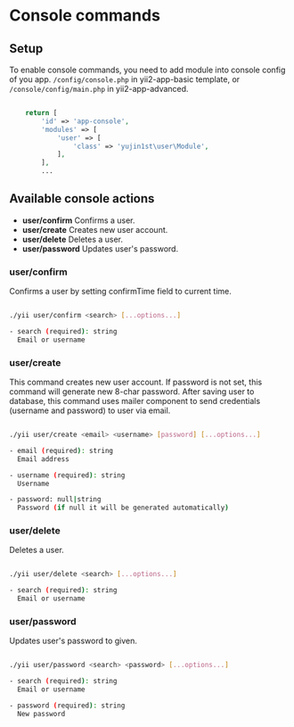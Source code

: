 # Console commands

## Setup
To enable console commands, you need to add module into console config of you app.
`/config/console.php` in yii2-app-basic template, or `/console/config/main.php` in yii2-app-advanced.

```php

    return [
        'id' => 'app-console',
        'modules' => [
            'user' => [
                'class' => 'yujin1st\user\Module',
            ],
        ],
        ...

```

## Available console actions

- **user/confirm** Confirms a user.
- **user/create** Creates new user account.
- **user/delete** Deletes a user.
- **user/password** Updates user's password.

### user/confirm
Confirms a user by setting confirmTime field to current time.

```sh

./yii user/confirm <search> [...options...]

- search (required): string
  Email or username

```

### user/create
This command creates new user account. If password is not set, this command will generate new 8-char password.
After saving user to database, this command uses mailer component to send credentials (username and password) to
user via email.


```sh

./yii user/create <email> <username> [password] [...options...]

- email (required): string
  Email address

- username (required): string
  Username

- password: null|string
  Password (if null it will be generated automatically)

```

### user/delete
Deletes a user.

```sh

./yii user/delete <search> [...options...]

- search (required): string
  Email or username

```

### user/password
Updates user's password to given.

```sh

./yii user/password <search> <password> [...options...]

- search (required): string
  Email or username

- password (required): string
  New password


```

